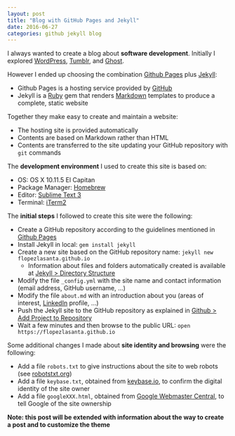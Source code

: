 ```yaml
---
layout: post
title: "Blog with GitHub Pages and Jekyll"
date: 2016-06-27
categories: github jekyll blog
---
```


I always wanted to create a blog about **software development**. Initially I explored [WordPress](https://wordpress.com/), [Tumblr](http://www.tumblr.com/), and [Ghost](https://ghost.org/).

However I ended up choosing the combination [Github Pages](https://pages.github.com/) plus [Jekyll](https://jekyllrb.com/):

- Github Pages is a hosting service provided by [GitHub](https://github.com/)
- Jekyll is a [Ruby](https://www.ruby-lang.org/) gem that renders [Markdown](https://guides.github.com/features/mastering-markdown/) templates to produce a complete, static website

Together they make easy to create and maintain a website:

- The hosting site is provided automatically
- Contents are based on Markdown rather than HTML
- Contents are transferred to the site updating your GitHub repository with ```git``` commands

The **development environment** I used to create this site is based on:

- OS: OS X 10.11.5 El Capitan
- Package Manager: [Homebrew](http://brew.sh/)
- Editor: [Sublime Text 3](https://www.sublimetext.com/3)
- Terminal: [iTerm2](https://www.iterm2.com/)

The **initial steps** I followed to create this site were the following:

- Create a GitHub repository according to the guidelines mentioned in [Github Pages](https://pages.github.com/)
- Install Jekyll in local: ```gem install jekyll```
- Create a new site based on the GitHub repository name: ```jekyll new flopezlasanta.github.io```
  - Information about files and folders automatically created is available at [Jekyll > Directory Structure](https://jekyllrb.com/docs/structure/)
- Modify the file ```_config.yml``` with the site name and contact information (email address, GitHub username, ...)
- Modify the file ```about.md``` with an introduction about you (areas of interest, [LinkedIn](https://www.linkedin.com/) profile, ...)
- Push the Jekyll site to the GitHub repository as explained in [Github > Add Project to Repository](https://help.github.com/articles/adding-an-existing-project-to-github-using-the-command-line/)
- Wait a few minutes and then browse to the public URL: ```open https://flopezlasanta.github.io```

Some additional changes I made about **site identity and browsing** were the following:

- Add a file ```robots.txt``` to give instructions about the site to web robots (see [robotstxt.org](http://www.robotstxt.org/robotstxt.html))
- Add a file ```keybase.txt```, obtained from [keybase.io](https://keybase.io/), to confirm the digital identity of the site owner
- Add a file ```googleXXX.html```, obtained from [Google Webmaster Central](https://www.google.com/webmasters/verification), to tell Google of the site ownership

<strong>Note: this post will be extended with information about the way to create a post and to customize the theme</strong>